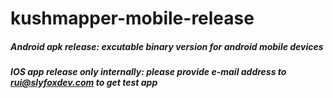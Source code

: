 # kushmapper-mobile-release
##### Android apk release: excutable binary version for android mobile devices
##### IOS app release only internally: please provide e-mail address to rui@slyfoxdev.com to get test app
